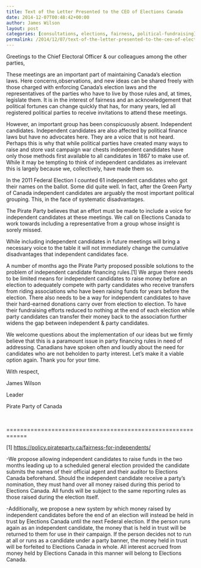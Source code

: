 ```yaml
---
title: Text of the Letter Presented to the CEO of Elections Canada
date: 2014-12-07T00:48:42+00:00
author: James Wilson
layout: post
categories: [consultations, elections, fairness, political-fundraising]
permalink: /2014/12/07/text-of-the-letter-presented-to-the-ceo-of-elections-canada/
---
```

Greetings to the Chief Electoral Officer & our colleagues among the other parties,

These meetings are an important part of maintaining Canada&#8217;s election laws. Here concerns,observations, and new ideas can be shared freely with those charged with enforcing Canada&#8217;s election laws and the representatives of the parties who have to live by those rules and, at times, legislate them. It is in the interest of fairness and an acknowledgement that political fortunes can change quickly that has, for many years, led all registered political parties to receive invitations to attend these meetings.

However, an important group has been conspicuously absent. Independent candidates. Independent candidates are also affected by political finance laws but have no advocates here. They are a voice that is not heard. Perhaps this is why that while political parties have created many ways to raise and store vast campaign war chests independent candidates have only those methods first available to all candidates in 1867 to make use of. While it may be tempting to think of independent candidates as irrelevant this is largely because we, collectively, have made them so.

In the 2011 Federal Election I counted 61 independent candidates who got their names on the ballot. Some did quite well. In fact, after the Green Party of Canada independent candidates are arguably the most important political grouping. This, in the face of systematic disadvantages.

The Pirate Party believes that an effort must be made to include a voice for independent candidates at these meetings. We call on Elections Canada to work towards including a representative from a group whose insight is sorely missed.

While including independent candidates in future meetings will bring a necessary voice to the table it will not immediately change the cumulative disadvantages that independent candidates face.

A number of months ago the Pirate Party proposed possible solutions to the problem of independent candidate financing rules.[1] We argue there needs to be limited means for independent candidates to raise money before an election to adequately compete with party candidates who receive transfers from riding associations who have been raising funds for years before the election. There also needs to be a way for independent candidates to have their hard-earned donations carry over from election to election. To have their fundraising efforts reduced to nothing at the end of each election while party candidates can transfer their money back to the association further widens the gap between independent & party candidates.

We welcome questions about the implementation of our ideas but we firmly believe that this is a paramount issue in party financing rules in need of addressing. Canadians have spoken often and loudly about the need for candidates who are not beholden to party interest. Let&#8217;s make it a viable option again. Thank you for your time.

With respect,

James Wilson

Leader

Pirate Party of Canada

&nbsp;

============================================================

[1] <a class="extern" href="https://policy.pirateparty.ca/fairness-for-independents/" target="_blank">https://policy.pirateparty.ca/fairness-for-independents/</a>

-We propose allowing independent candidates to raise funds in the two months leading up to a scheduled general election provided the candidate submits the names of their official agent and their auditor to Elections Canada beforehand. Should the independent candidate receive a party’s nomination, they must hand over all money raised during this period to Elections Canada. All funds will be subject to the same reporting rules as those raised during the election itself.

-Additionally, we propose a new system by which money raised by independent candidates before the end of an election will instead be held in trust by Elections Canada until the next Federal election. If the person runs again as an independent candidate, the money that is held in trust will be returned to them for use in their campaign. If the person decides not to run at all or runs as a candidate under a party banner, the money held in trust will be forfeited to Elections Canada in whole. All interest accrued from money held by Elections Canada in this manner will belong to Elections Canada.

&nbsp;